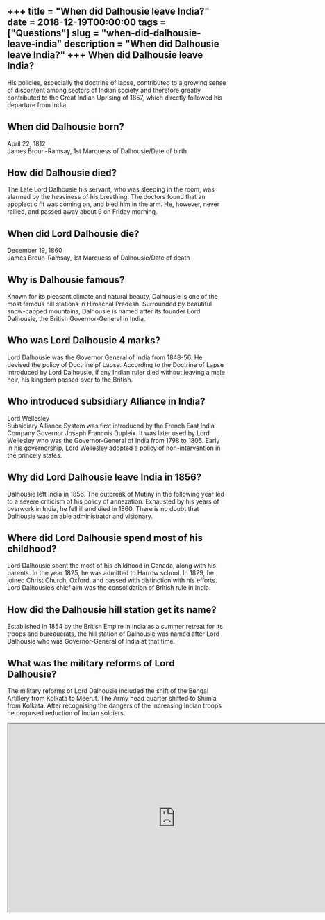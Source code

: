 +++
title = "When did Dalhousie leave India?"
date = 2018-12-19T00:00:00
tags = ["Questions"]
slug = "when-did-dalhousie-leave-india"
description = "When did Dalhousie leave India?"
+++
When did Dalhousie leave India?
-------------------------------

His policies, especially the doctrine of lapse, contributed to a growing sense of discontent among sectors of Indian society and therefore greatly contributed to the Great Indian Uprising of 1857, which directly followed his departure from India.

When did Dalhousie born?
------------------------

April 22, 1812  
James Broun-Ramsay, 1st Marquess of Dalhousie/Date of birth

How did Dalhousie died?
-----------------------

The Late Lord Dalhousie his servant, who was sleeping in the room, was alarmed by the heaviness of his breathing. The doctors found that an apoplectic fit was coming on, and bled him in the arm. He, however, never rallied, and passed away about 9 on Friday morning.

When did Lord Dalhousie die?
----------------------------

December 19, 1860  
James Broun-Ramsay, 1st Marquess of Dalhousie/Date of death

Why is Dalhousie famous?
------------------------

Known for its pleasant climate and natural beauty, Dalhousie is one of the most famous hill stations in Himachal Pradesh. Surrounded by beautiful snow-capped mountains, Dalhousie is named after its founder Lord Dalhousie, the British Governor-General in India.

Who was Lord Dalhousie 4 marks?
-------------------------------

Lord Dalhousie was the Governor General of India from 1848-56. He devised the policy of Doctrine pf Lapse. According to the Doctrine of Lapse introduced by Lord Dalhousie, if any Indian ruler died without leaving a male heir, his kingdom passed over to the British.

Who introduced subsidiary Alliance in India?
--------------------------------------------

Lord Wellesley  
Subsidiary Alliance System was first introduced by the French East India Company Governor Joseph Francois Dupleix. It was later used by Lord Wellesley who was the Governor-General of India from 1798 to 1805. Early in his governorship, Lord Wellesley adopted a policy of non-intervention in the princely states.

Why did Lord Dalhousie leave India in 1856?
-------------------------------------------

Dalhousie left India in 1856. The outbreak of Mutiny in the following year led to a severe criticism of his policy of annexation. Exhausted by his years of overwork in India, he fell ill and died in 1860. There is no doubt that Dalhousie was an able administrator and visionary.

Where did Lord Dalhousie spend most of his childhood?
-----------------------------------------------------

Lord Dalhousie spent the most of his childhood in Canada, along with his parents. In the year 1825, he was admitted to Harrow school. In 1829, he joined Christ Church, Oxford, and passed with distinction with his efforts. Lord Dalhousie’s chief aim was the consolidation of British rule in India.

How did the Dalhousie hill station get its name?
------------------------------------------------

Established in 1854 by the British Empire in India as a summer retreat for its troops and bureaucrats, the hill station of Dalhousie was named after Lord Dalhousie who was Governor-General of India at that time.

What was the military reforms of Lord Dalhousie?
------------------------------------------------

The military reforms of Lord Dalhousie included the shift of the Bengal Artillery from Kolkata to Meerut. The Army head quarter shifted to Shimla from Kolkata. After recognising the dangers of the increasing Indian troops he proposed reduction of Indian soldiers.

<iframe allow="accelerometer; autoplay; clipboard-write; encrypted-media; gyroscope; picture-in-picture" allowfullscreen="" class="__youtube_prefs__  epyt-is-override  no-lazyload" data-no-lazy="1" data-origheight="433" data-origwidth="770" data-skipgform_ajax_framebjll="" height="433" id="_ytid_49691" loading="lazy" src="https://www.youtube.com/embed/p5vz2pRQ1Os?enablejsapi=1&autoplay=0&cc_load_policy=0&cc_lang_pref=&iv_load_policy=1&loop=0&modestbranding=0&rel=1&fs=1&playsinline=0&autohide=2&theme=dark&color=red&controls=1&" title="YouTube player" width="770"></iframe>